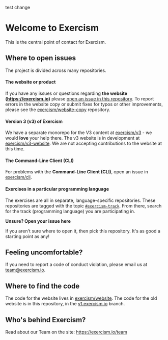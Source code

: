 test change

# Welcome to Exercism

This is the central point of contact for Exercism.

## Where to open issues

The project is divided across many repositories.

#### The website or product
If you have any issues or questions regarding **the website (https://exercism.io)** please [open an issue in this repository](https://github.com/exercism/exercism/issues). To report errors in the website copy or submit fixes for typos or other improvements, please see the [exercism/website-copy](https://github.com/exercism/website-copy/issues) repository.

#### Version 3 (v3) of Exercism

We have a separate monorepo for the V3 content at [exercism/v3](https://github.com/exercism/v3) - we would **love** your help there. The v3 website is in development at [exercism/v3-website](https://github.com/exercism/v3-website). We are not accepting contributions to the website at this time.

#### The Command-Line Client (CLI)
For problems with the **Command-Line Client (CLI)**, open an issue in [exercism/cli](https://github.com/exercism/cli/issues).

#### Exercises in a particular programming language
The exercises are all in separate, language-specific repositories. These repositories are tagged with the topic [`#exercism-track`](https://github.com/search?q=topic%3Aexercism-track+org%3Aexercism&type=Repositories). From there, search for the track (programming language) you are participating in.

**Unsure? Open your issue here**

If you aren't sure where to open it, then pick this repository. It's as good a starting point as any!

## Feeling uncomfortable?

If you need to report a code of conduct violation, please email us at team@exercism.io.

## Where to find the code

The code for the website lives in [exercism/website](http://github.com/exercism/website).
The code for the old website is in this repository, in the [v1.exercism.io](https://github.com/exercism/exercism/tree/v1.exercism.io) branch.

## Who's behind Exercism?

Read about our Team on the site: https://exercism.io/team
